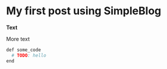 # My first post using SimpleBlog

**Text**

More text

```bash
def some_code
  # TODO: hello
end
```
